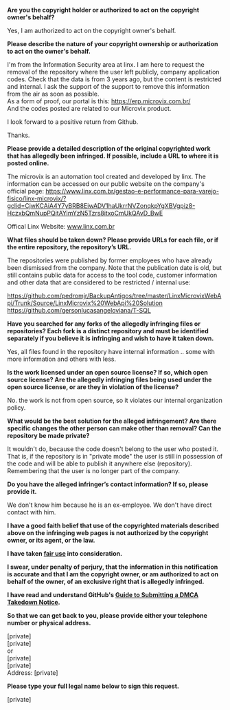 **Are you the copyright holder or authorized to act on the copyright owner's behalf?**

Yes, I am authorized to act on the copyright owner's behalf.

**Please describe the nature of your copyright ownership or authorization to act on the owner's behalf.**

I'm from the Information Security area at linx. I am here to request the removal of the repository where the user left publicly, company application codes. Check that the data is from 3 years ago, but the content is restricted and internal. I ask the support of the support to remove this information from the air as soon as possible.  
As a form of proof, our portal is this: https://erp.microvix.com.br/  
And the codes posted are related to our Microvix product.  

I look forward to a positive return from Github.  

Thanks.

**Please provide a detailed description of the original copyrighted work that has allegedly been infringed. If possible, include a URL to where it is posted online.**

The microvix is an automation tool created and developed by linx. The information can be accessed on our public website on the company's official page: https://www.linx.com.br/gestao-e-performance-para-varejo-fisico/linx-microvix/?gclid=CjwKCAiA4Y7yBRB8EiwADV1haUkrrNVZonqkpYgXBVgpiz8-HczxbQmNupPQitAYimYzN5Tzrs8itxoCmUkQAvD_BwE

Offical Linx Website: www.linx.com.br

**What files should be taken down? Please provide URLs for each file, or if the entire repository, the repository’s URL.**

The repositories were published by former employees who have already been dismissed from the company. Note that the publication date is old, but still contains public data for access to the tool code, customer information and other data that are considered to be restricted / internal use:

https://github.com/pedromjr/BackupAntigos/tree/master/LinxMicrovixWebApi/Trunk/Source/LinxMicrovix%20WebApi%20Solution  
https://github.com/gersonlucasangeloviana/T-SQL

**Have you searched for any forks of the allegedly infringing files or repositories? Each fork is a distinct repository and must be identified separately if you believe it is infringing and wish to have it taken down.**

Yes, all files found in the repository have internal information .. some with more information and others with less.

**Is the work licensed under an open source license? If so, which open source license? Are the allegedly infringing files being used under the open source license, or are they in violation of the license?**

No. the work is not from open source, so it violates our internal organization policy.

**What would be the best solution for the alleged infringement? Are there specific changes the other person can make other than removal? Can the repository be made private?**

It wouldn't do, because the code doesn't belong to the user who posted it. That is, if the repository is in "private mode" the user is still in possession of the code and will be able to publish it anywhere else (repository). Remembering that the user is no longer part of the company.

**Do you have the alleged infringer’s contact information? If so, please provide it.**

We don't know him because he is an ex-employee. We don't have direct contact with him.

**I have a good faith belief that use of the copyrighted materials described above on the infringing web pages is not authorized by the copyright owner, or its agent, or the law.**

**I have taken <a href="https://www.lumendatabase.org/topics/22">fair use</a> into consideration.**

**I swear, under penalty of perjury, that the information in this notification is accurate and that I am the copyright owner, or am authorized to act on behalf of the owner, of an exclusive right that is allegedly infringed.**

**I have read and understand GitHub's <a href="https://help.github.com/articles/guide-to-submitting-a-dmca-takedown-notice/">Guide to Submitting a DMCA Takedown Notice</a>.**

**So that we can get back to you, please provide either your telephone number or physical address.**

[private]  
[private]  
or  
[private]  
[private]  
Address: [private]

**Please type your full legal name below to sign this request.**

[private]
